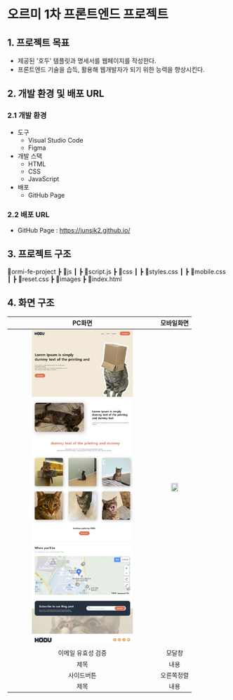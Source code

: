# 오르미 1차 프론트엔드 프로젝트

## 1. 프로젝트 목표

* 제공된 '호두' 템플릿과 명세서를 웹페이지를 작성한다.
* 프론트엔드 기술을 습득, 활용해 웹개발자가 되기 위한 능력을 향상시킨다.


## 2. 개발 환경 및 배포 URL

### 2.1 개발 환경

* 도구
    * Visual Studio Code
    * Figma
* 개발 스택
    * HTML
    * CSS
    * JavaScript
* 배포
    * GitHub Page

### 2.2 배포 URL

* GitHub Page : https://junsik2.github.io/


## 3. 프로젝트 구조

📂ormi-fe-project
┣ 📂js
┃ ┣ 📜script.js
┣ 📂css
┃ ┣ 📜styles.css
┃ ┣ 📜mobile.css
┃ ┣ 📜reset.css
┣ 📂images
┣ 📜index.html

## 4. 화면 구조
|PC화면|모바일화면|
|:---:|:---:|
|<img src="./images/screenshot-pc.png" width="70%" height="70%"></img>|<img src="./images/screenshot-mobile.png" width="50%" height="50%"></img>|
|이메일 유효성 검증|모달창|
|제목|내용|
|사이드버튼|오른쪽정렬|
|제목|내용|